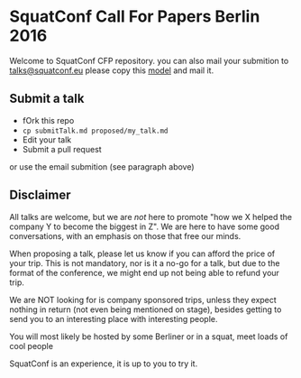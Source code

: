# SquatConf Call For Papers Berlin 2016

Welcome to SquatConf CFP repository. you can also mail your submition to [talks@squatconf.eu][1] please copy this [model][2] and mail it.

## Submit a talk

- fOrk this repo
- `cp submitTalk.md proposed/my_talk.md`
- Edit your talk
- Submit a pull request

or use the email submition (see paragraph above)

## Disclaimer

All talks are welcome, but we are _not_ here to promote "how we X helped
the company Y to become the biggest in Z". We are here to have some good
conversations, with an emphasis on those that free
our minds.

When proposing a talk, please let us know if you can afford the price of your
trip. This is not mandatory, nor is it a no-go for a talk, but due to the
format of the conference, we might end up not being able to refund your trip.

We are NOT looking for is company sponsored trips, unless they expect
nothing in return (not even being mentioned on stage), besides getting to
send you to an interesting place with interesting people.

You will most likely be hosted by some Berliner or in a squat, meet loads of
cool people

SquatConf is an experience, it is up to you to try it.

[1]:mailto:talks@squatconf.eu
[2]:https://raw.githubusercontent.com/squatconf/talks/master/submitTalk.md

